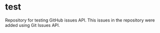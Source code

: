 # test
Repository for testing GitHub issues API. This issues in the repository were added using Git Issues API.
